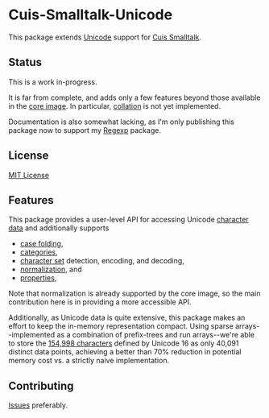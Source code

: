 # Cuis-Smalltalk-Unicode

This package extends
[Unicode](https://home.unicode.org/) support for
[Cuis Smalltalk](https://cuis.st/).

## Status

This is a work in-progress.

It is far from complete,
and adds only a few features beyond those available in the
[core image](https://github.com/Cuis-Smalltalk/Cuis-Smalltalk-Dev).
In particular,
[collation](https://www.unicode.org/reports/tr10/) is not yet implemented.

Documentation is also somewhat lacking,
as I'm only publishing this package now to support my
[Regexp](https://github.com/coder5506/Cuis-Smalltalk-Regexp) package.

## License

[MIT License](LICENSE)

## Features

This package provides a user-level API for accessing Unicode
[character data](https://unicode.org/reports/tr44/)
and additionally supports

- [case folding](https://www.unicode.org/reports/tr21/tr21-5.html),
- [categories](https://www.unicode.org/L2/L2010/10449-tr49-2d1.html),
- [character set](https://www.unicode.org/reports/tr17/) detection, encoding, and decoding,
- [normalization](https://unicode.org/reports/tr15/), and
- [properties](https://www.unicode.org/reports/tr23/),

Note that normalization is already supported by the core image,
so the main contribution here is in providing a more accessible API.

Additionally, as Unicode data is quite extensive,
this package makes an effort to keep the in-memory representation compact.
Using sparse arrays--implemented as a combination of prefix-trees and run arrays--we're able to store the
[154,998 characters](https://www.unicode.org/versions/Unicode16.0.0/#Summary)
defined by Unicode 16 as only 40,091 distinct data points,
achieving a better than 70% reduction in potential memory cost vs. a strictly naive implementation.

## Contributing

[Issues](https://github.com/coder5506/Cuis-Smalltalk-Unicode/issues) preferably.
